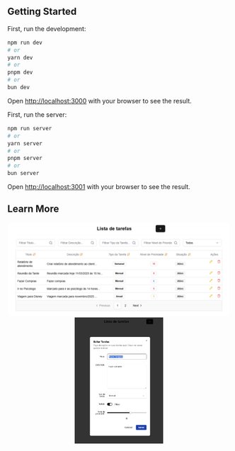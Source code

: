 ## Getting Started

First, run the development:

```bash
npm run dev
# or
yarn dev
# or
pnpm dev
# or
bun dev
```

Open [http://localhost:3000](http://localhost:3000) with your browser to see the result.

First, run the server:

```bash
npm run server
# or
yarn server
# or
pnpm server
# or
bun server
```

Open [http://localhost:3001](http://localhost:3001) with your browser to see the result.


## Learn More

<div align="center">
  <img src="public/images/Page 1.png" alt="Logo da Minha Empresa" width="500">
  <br>
  <img src="public/images/Page 2.png" alt="Logo da Minha Empresa" width="200">
</div>
